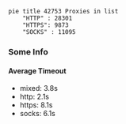 
```mermaid
pie title 42753 Proxies in list
    "HTTP" : 28301
    "HTTPS": 9873
    "SOCKS" : 11095
```

### Some Info
#### Average Timeout

- mixed: 3.8s
- http: 2.1s
- https: 8.1s
- socks: 6.1s